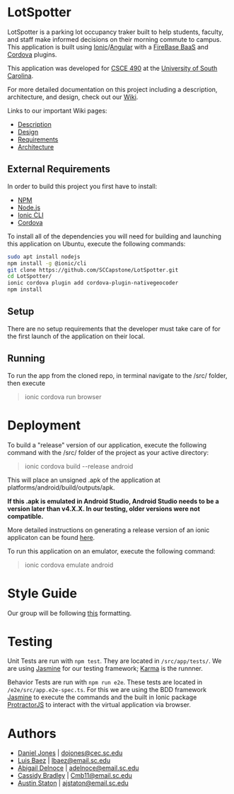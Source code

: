 # LotSpotter

LotSpotter is a parking lot occupancy traker built to help students, faculty, and
staff make informed decisions on their morning commute to campus. This application 
is built using [Ionic](https://ionicframework.com/)/[Angular](https://angular.io/) with a [FireBase BaaS](https://firebase.google.com/) and [Cordova](https://cordova.apache.org/plugins/) plugins.

This application was developed for [CSCE 490](https://capstone.cse.sc.edu/) at the [University of South Carolina](https://sc.edu/).

For more detailed documentation on this project including a description, architecture, and design, check out our [Wiki](https://github.com/SCCapstone/LotSpotter/wiki).

Links to our important Wiki pages:

* [Description](https://github.com/SCCapstone/LotSpotter/wiki/Project-Description)
* [Design](https://github.com/SCCapstone/LotSpotter/wiki/Design)
* [Requirements](https://github.com/SCCapstone/LotSpotter/wiki/Requirements)
* [Architecture](https://github.com/SCCapstone/LotSpotter/wiki/Architecture)


## External Requirements

In order to build this project you first have to install:

* [NPM](https://www.npmjs.com/)
* [Node.js](https://nodejs.org/en/)
* [Ionic CLI](https://ionicframework.com/docs/cli)
* [Cordova](https://cordova.apache.org/plugins/)

To install all of the dependencies you will need for building and launching this application on Ubuntu, execute the following commands:
```bash
sudo apt install nodejs
npm install -g @ionic/cli
git clone https://github.com/SCCapstone/LotSpotter.git
cd LotSpotter/
ionic cordova plugin add cordova-plugin-nativegeocoder
npm install
```

## Setup

There are no setup requirements that the developer must take care of for the first launch of the application on their local.

## Running

To run the app from the cloned repo, in terminal navigate to the /src/ folder, then execute

> ionic cordova run browser

# Deployment

To build a "release" version of our application, execute the following command with the /src/ folder of the project as your active directory:
> ionic cordova build --release android

This will place an unsigned .apk of the application at platforms/android/build/outputs/apk.

**If this .apk is emulated in Android Studio, Android Studio needs to be a version later than v4.X.X. In our testing, older versions were not compatible.**
 
More detailed instructions on generating a release version of an ionic applicaton can be found [here](https://ionicframework.com/docs/v1/guide/publishing.html).

To run this application on an emulator, execute the following command:
> ionic cordova emulate android

# Style Guide
Our group will be following [this](https://basarat.gitbook.io/typescript/styleguide)
formatting.

# Testing

Unit Tests are run with `npm test`. They are located in `/src/app/tests/`. We are using [Jasmine](https://jasmine.github.io/) for our testing framework; [Karma](http://karma-runner.github.io/6.0/index.html) is the runnner. 

Behavior Tests are run with `npm run e2e`. These tests are located in `/e2e/src/app.e2e-spec.ts`. For this we are using the BDD framework [Jasmine](https://jasmine.github.io/) to execute the commands and the built in Ionic package [ProtractorJS](https://www.protractortest.org/#/) to interact with the virtual application via browser. 



# Authors

 * [Daniel Jones](https://github.com/Dojones98) | dojones@cec.sc.edu
 * [Luis Baez](https://github.com/AnadamaBread) | lbaez@email.sc.edu
 * [Abigail Delnoce](https://github.com/adelnoce) | adelnoce@email.sc.edu
 * [Cassidy Bradley](https://github.com/cassidybradley99) | Cmb11@email.sc.edu
 * [Austin Staton](https://github.com/aj-staton) | ajstaton@email.sc.edu
